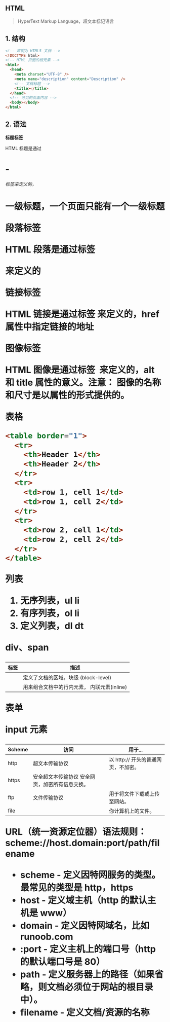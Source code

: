 ## HTML

> HyperText Markup Language，超文本标记语言

## 1. 结构

```html
<!-- 声明为 HTML5 文档 -->
<!DOCTYPE html>
<!-- HTML 页面的根元素 -->
<html>
  <head>
    <meta charset="UTF-8" />
    <meta name="description" content="Description" />
    <!-- 文档标题 -->
    <title></title>
  </head>
  <!-- 可见的页面内容 -->
  <body></body>
</html>
```

## 2. 语法

**标题标签**

HTML 标题是通过<h1> - <h6> 标签来定义的，<h1>一级标题，一个页面只能有一个一级标题

**段落标签**

HTML 段落是通过标签 <p> 来定义的

**链接标签**

HTML 链接是通过标签 <a> 来定义的，href 属性中指定链接的地址

**图像标签**

HTML 图像是通过标签 <img> 来定义的，alt 和 title 属性的意义。注意： 图像的名称和尺寸是以属性的形式提供的。

**表格**

```html
<table border="1">
  <tr>
    <th>Header 1</th>
    <th>Header 2</th>
  </tr>
  <tr>
    <td>row 1, cell 1</td>
    <td>row 1, cell 2</td>
  </tr>
  <tr>
    <td>row 2, cell 1</td>
    <td>row 2, cell 2</td>
  </tr>
</table>
```

**列表**

1. 无序列表，ul li
2. 有序列表，ol li
3. 定义列表，dl dt

**div、span**

|  标签  | 描述                                        |
| :----: | ------------------------------------------- |
| <div>  | 定义了文档的区域，块级 (block-level)        |
| <span> | 用来组合文档中的行内元素， 内联元素(inline) |

**表单**

<form>
    input 元素
</form>

| Scheme | 访问                                            | 用于...                             |
| ------ | ----------------------------------------------- | ----------------------------------- |
| http   | 超文本传输协议                                  | 以 http:// 开头的普通网页，不加密。 |
| https  | 安全超文本传输协议 安全网页，加密所有信息交换。 |
| ftp    | 文件传输协议                                    | 用于将文件下载或上传至网站。        |
| file   |                                                 | 你计算机上的文件。                  |

URL（统一资源定位器）语法规则：scheme://host.domain:port/path/filename

- scheme - 定义因特网服务的类型。最常见的类型是 http，https
- host - 定义域主机（http 的默认主机是 www）
- domain - 定义因特网域名，比如 runoob.com
- :port - 定义主机上的端口号（http 的默认端口号是 80）
- path - 定义服务器上的路径（如果省略，则文档必须位于网站的根目录中）。
- filename - 定义文档/资源的名称
